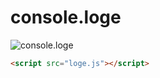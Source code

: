 # console.loge

![console.loge](http://i.imgur.com/qZGjRbJ.png)

```html
<script src="loge.js"></script>
```
